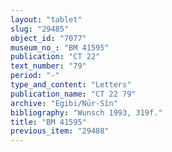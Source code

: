 ```yaml
---
layout: "tablet"
slug: "29485"
object_id: "7077"
museum_no_: "BM 41595"
publication: "CT 22"
text_number: "79"
period: "-"
type_and_content: "Letters"
publication_name: "CT 22 79"
archive: "Egibi/Nūr-Sîn"
bibliography: "Wunsch 1993, 319f."
title: "BM 41595"
previous_item: "29488"
---
```

